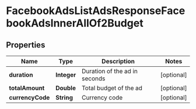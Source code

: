 

# FacebookAdsListAdsResponseFacebookAdsInnerAllOf2Budget


## Properties

| Name | Type | Description | Notes |
|------------ | ------------- | ------------- | -------------|
|**duration** | **Integer** | Duration of the ad in seconds |  [optional] |
|**totalAmount** | **Double** | Total budget of the ad |  [optional] |
|**currencyCode** | **String** | Currency code |  [optional] |



